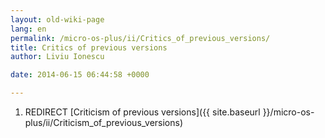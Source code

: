 ```yaml
---
layout: old-wiki-page
lang: en
permalink: /micro-os-plus/ii/Critics_of_previous_versions/
title: Critics of previous versions
author: Liviu Ionescu

date: 2014-06-15 06:44:58 +0000

---
```


1.  REDIRECT [Criticism of previous versions]({{ site.baseurl }}/micro-os-plus/ii/Criticism_of_previous_versions)
